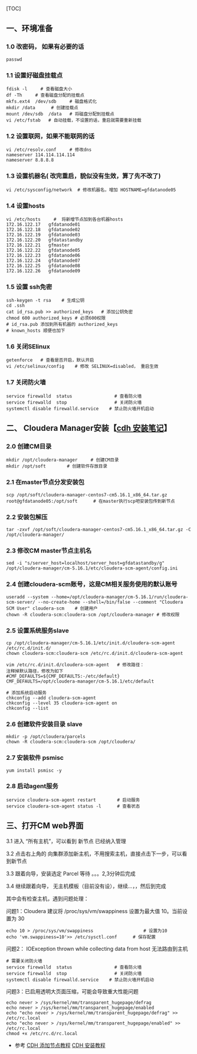 [TOC]

## 一、环境准备

###  1.0  改密码， 如果有必要的话

```shell
passwd
```

###  1.1  设置好磁盘挂载点  

```shell
fdisk -l     # 查看磁盘大小
df -Th     # 查看磁盘分配的挂载点
mkfs.ext4  /dev/sdb     # 磁盘格式化
mkdir /data      # 创建挂载点          
mount /dev/sdb  /data   # 将磁盘分配到挂载点
vi /etc/fstab   # 自动挂载，不设置的话，重启就需要重新挂载
```

### 1.2 设置联网，如果不能联网的话

```shell
vi /etc/resolv.conf     # 修改dns  
nameserver 114.114.114.114
nameserver 8.8.8.8
```

### 1.3 设置机器名( 改完重启，貌似没有生效，算了先不改了)

```shell
vi /etc/sysconfig/network  # 修改机器名，增加 HOSTNAME=gfdatanode05
```

### 1.4 设置hosts

``` shell
vi /etc/hosts     #  将新增节点加到各台机器hosts
172.16.122.17   gfdatanode01
172.16.122.18   gfdatanode02
172.16.122.19   gfdatanode03
172.16.122.20   gfdatastandby
172.16.122.21   gfmaster
172.16.122.22   gfdatanode05
172.16.122.23   gfdatanode06
172.16.122.24   gfdatanode07
172.16.122.25   gfdatanode08
172.16.122.26   gfdatanode09
```

### 1.5 设置 ssh免密

```shell
ssh-keygen -t rsa    # 生成公钥
cd .ssh
cat id_rsa.pub >> authorized_keys   # 添加公钥免密 
chmod 600 authorized_keys # 必须600权限
# id_rsa.pub 添加到所有机器的 authorized_keys
# known_hosts 顺便也加下
```

### 1.6 关闭SElinux

```shell
getenforce   # 查看是否开启，默认开启
vi /etc/selinux/config    # 修改 SELINUX=disabled， 重启生效
```
### 1.7 关闭防火墙
```shell
service firewalld  status                # 查看防火墙
service firewalld  stop                  # 关闭防火墙      
systemctl disable firewalld.service    # 禁止防火墙开机启动
```

## 二、 Cloudera Manager安装【<a href="/doc/cdh安装.pdf" target="_blank">cdh 安装笔记</a>】

### 2.0   创建CM目录

```shell 
mkdir /opt/cloudera-manager     # 创建CM目录
mkdir /opt/soft        # 创建软件存放目录
```

### 2.1    在master节点分发安装包

```shell
scp /opt/soft/cloudera-manager-centos7-cm5.16.1_x86_64.tar.gz root@gfdatanode05:/opt/soft      # 在master执行scp吧安装包传到新节点
```

### 2.2   安装包解压

```shell       
tar -zxvf /opt/soft/cloudera-manager-centos7-cm5.16.1_x86_64.tar.gz -C /opt/cloudera-manager/
```

### 2.3   修改CM master节点主机名

```shell
sed -i "s/server_host=localhost/server_host=gfdatastandby/g" /opt/cloudera-manager/cm-5.16.1/etc/cloudera-scm-agent/config.ini   
```

### 2.4   创建cloudera-scm账号，这是CM相关服务使用的默认账号

```shell
useradd --system --home=/opt/cloudera-manager/cm-5.16.1/run/cloudera-scm-server/ --no-create-home --shell=/bin/false --comment "Cloudera SCM User" cloudera-scm    # 创建用户
chown -R cloudera-scm:cloudera-scm /opt/cloudera-manager # 修改权限
```

### 2.5  设置系统服务slave

```shell
cp /opt/cloudera-manager/cm-5.16.1/etc/init.d/cloudera-scm-agent /etc/rc.d/init.d/    
chown cloudera-scm:cloudera-scm /etc/rc.d/init.d/cloudera-scm-agent
```

```shell
vim /etc/rc.d/init.d/cloudera-scm-agent   # 修改路径：
注释掉默认路径，修改为如下
#CMF_DEFAULTS=${CMF_DEFAULTS:-/etc/default}
CMF_DEFAULTS=/opt/cloudera-manager/cm-5.16.1/etc/default
```

```shell
# 添加系统启动服务 
chkconfig --add cloudera-scm-agent 
chkconfig --level 35 cloudera-scm-agent on 
chkconfig --list
```

### 2.6   创建软件安装目录 slave 

```shell
mkdir -p /opt/cloudera/parcels
chown -R cloudera-scm:cloudera-scm /opt/cloudera/
```

### 2.7    安装软件 psmisc

```shell
yum install psmisc -y
```

### 2.8     启动agent服务

```shell
service cloudera-scm-agent restart        # 启动服务
service cloudera-scm-agent status -l      # 查看状态
```

## 三、打开CM web界面

3.1  进入 “所有主机”，可以看到 新节点 已经纳入管理

3.2  点击右上角的 向集群添加新主机，不用搜索主机，直接点击下一步，可以看到新节点

3.3 跟着向导，安装选定 Parcel 等待 。。。2,3分钟后完成

3.4  继续跟着向导， 无主机模板（目前没有设），继续...，，然后到完成

其中会有检查主机，遇到问题处理：

问题1：Cloudera 建议将 /proc/sys/vm/swappiness 设置为最大值 10。当前设置为 30

```shell
echo 10 > /proc/sys/vm/swappiness                   # 设置为10
echo 'vm.swappiness=10'>> /etc/sysctl.conf      # 保存配置
```
问题2： IOException thrown while collecting data from host  无法路由到主机

```shell
# 需要关闭防火墙
service firewalld  status                # 查看防火墙
service firewalld  stop                  # 关闭防火墙      
systemctl disable firewalld.service    # 禁止防火墙开机启动
```

问题3：已启用透明大页面压缩，可能会导致重大性能问题

```shell
echo never > /sys/kernel/mm/transparent_hugepage/defrag
echo never > /sys/kernel/mm/transparent_hugepage/enabled
echo "echo never > /sys/kernel/mm/transparent_hugepage/defrag" >> /etc/rc.local
echo "echo never > /sys/kernel/mm/transparent_hugepage/enabled" >> /etc/rc.local
chmod +x /etc/rc.d/rc.local   
```


- 参考
[CDH 添加节点教程](https://www.cnblogs.com/chevin/p/10117806.html)
[CDH 安装教程](https://www.aboutyun.com//forum.php/?mod=viewthread&tid=9190&extra=page%3D1&page=1&)





